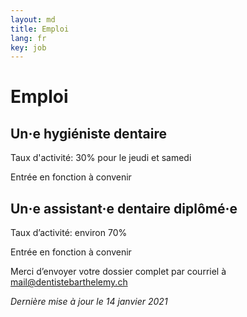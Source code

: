 ```yaml
---
layout: md
title: Emploi
lang: fr
key: job
---
```


# Emploi

## Un·e hygiéniste dentaire

Taux d'activité: 30% pour le jeudi et samedi

Entrée en fonction à convenir

## Un·e assistant·e dentaire diplômé·e

Taux d’activité: environ 70%

Entrée en fonction à convenir

Merci d’envoyer votre dossier complet par courriel à [mail@dentistebarthelemy.ch](mailto:mail@dentistebarthelemy.ch)

*Dernière mise à jour le 14 janvier 2021*
